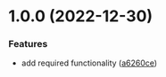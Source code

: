 # 1.0.0 (2022-12-30)


### Features

* add required functionality ([a6260ce](https://github.com/v3ron/react-select-context/commit/a6260cebdc26b09c8b6498648b7cdb9c48850a9c))
